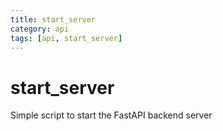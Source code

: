 ```yaml
---
title: start_server
category: api
tags: [api, start_server]
---
```


# start_server

Simple script to start the FastAPI backend server

